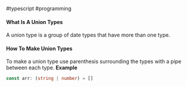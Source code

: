 #typescript #programming

#### What Is A Union Types
A union type is a group of date types that have more than one type.

#### How To Make Union Types
To make a union type use parenthesis surrounding the types with a pipe between each type.
**Example** 
```typescript
const arr: (string | number) = []
```
